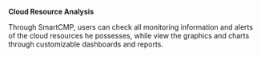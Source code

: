 **Cloud Resource Analysis**

Through SmartCMP, users can check all monitoring information and alerts of the cloud resources he possesses, while view the graphics and charts through customizable dashboards and reports.